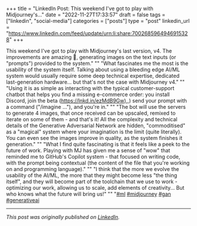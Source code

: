 +++
title = "LinkedIn Post: This weekend I've got to play with Midjourney's..."
date = "2022-11-27T17:33:57"
draft = false
tags = ["linkedin", "social-media"]
categories = ["posts"]
type = "post"
linkedin_url = "https://www.linkedin.com/feed/update/urn:li:share:7002685964946915328"
+++

This weekend I've got to play with Midjourney's last version, v4. The improvements are amazing 🤯, generating images on the text inputs (or "prompts") provided to the system."
""
"What fascinates me the most is the usability of the system itself. Talking about using a bleeding edge AI/ML system would usually require some deep technical expertise, dedicated last-generation hardware... but that's not the case with Midjourney v4."
""
"Using it is as simple as interacting with the typical customer-support chatbot that helps you find a missing e-commerce order: you install Discord, join the beta ([https://lnkd.in/ezMdB9Gw),](https://lnkd.in/ezMdB9Gw),) send your prompt with a command ("/imagine ..."), and you're in."
""
"The bot will use the servers to generate 4 images, that once received can be upscaled, remixed to iterate on some of them - and that's it! All the complexity and technical details of the Generative Adversarial Network are hidden, "commoditised" as a "magical" system where your imagination is the limit (quite literally). You can even see the images improve in quality, as the system finishes it generation."
""
"What I find quite fascinating is that it feels like a peek to the future of work. Playing with MJ has given me a sense of "wow" that reminded me to GitHub's Copilot system - that focused on writing code, with the prompt being contextual (the content of the file that you're working on and programming language)."
""
"I think that the more we evolve the usability of the AI/ML, the more that they might become less "the thing itself", and they will become part of the toolchain that we use to work - optimizing our work, allowing us to scale, add elements of creativity... But who knows what the future will bring us!"
""
"[#ml](https://www.linkedin.com/feed/hashtag/ml) [#midjourney](https://www.linkedin.com/feed/hashtag/midjourney) [#gan](https://www.linkedin.com/feed/hashtag/gan) [#generativeai](https://www.linkedin.com/feed/hashtag/generativeai)

---

*This post was originally published on [LinkedIn](https://www.linkedin.com/in/adrianmoreno/recent-activity/all/).*